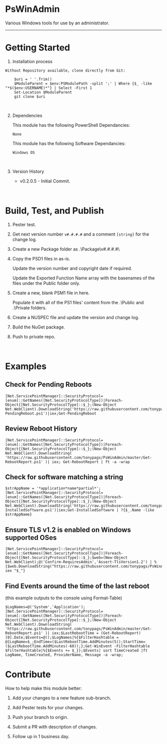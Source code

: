 # PsWinAdmin
Various Windows tools for use by an administrator.

***

# Getting Started
1.	Installation process 
<!--
    Access to the repository required:

        $repo = 'PsGallery' # Private internal repo is preferred
        Install-Module -Name PsWinAdmin -Repository $repo
-->

    Without Repository available, clone directly from Git:

        $uri = ' '.Trim()
        $ModuleParent = $env:PSModulePath -split ';' | Where {$_ -like "*$($env:USERNAME)*"} | Select -First 1
        Set-Location $ModuleParent
        git clone $uri

<br>

2.	Dependencies

    This module has the following PowerShell Dependancies:
    
        None

    This module has the following Software Dependancies:
    
        Windows OS

<br>

3.	Version History

    - v0.2.0.5 - Initial Commit.

<br>



# Build, Test, and Publish

1.  Pester test. 

2.  Get next version number `v#.#.#.#` and a comment `[string]` for the change log.

3.  Create a new Package folder as .\Package\v#.#.#.#\

4.  Copy the PSD1 files in as-is.

    Update the version number and copyright date if required.

	Update the Exported Function Name array with the basenames of the files under the Public folder only.

5.  Create a new, blank PSM1 file in here. 

    Populate it with all of the PS1 files' content from the .\Public and .\Private folders.

6.  Create a NUSPEC file and update the version and change log.

7.  Build the NuGet package.

8.  Push to private repo.


<br>


# Examples

## Check for Pending Reboots
```
[Net.ServicePointManager]::SecurityProtocol=[enum]::GetNames([Net.SecurityProtocolType])|Foreach-Object{[Net.SecurityProtocolType]::$_};(New-Object Net.WebClient).DownloadString('https://raw.githubusercontent.com/tonypags/PsWinAdmin/master/Get-PendingReboot.ps1')|iex;Get-PendingReboot
```

## Review Reboot History
```
[Net.ServicePointManager]::SecurityProtocol=[enum]::GetNames([Net.SecurityProtocolType])|Foreach-Object{[Net.SecurityProtocolType]::$_};(New-Object Net.WebClient).DownloadString( 'https://raw.githubusercontent.com/tonypags/PsWinAdmin/master/Get-RebootReport.ps1' )| iex; Get-RebootReport | ft -a -wrap
```

## Check for software matching a string
```
$strAppName = '*application*name*partial*';[Net.ServicePointManager]::SecurityProtocol=[enum]::GetNames([Net.SecurityProtocolType])|Foreach-Object{[Net.SecurityProtocolType]::$_};(New-Object Net.WebClient).DownloadString('https://raw.githubusercontent.com/tonypags/PsWinAdmin/master/Get-InstalledSoftware.ps1')|iex;Get-InstalledSoftware | ?{$_.Name -like $strAppName}
```

## Ensure TLS v1.2 is enabled on Windows supported OSes
```
[Net.ServicePointManager]::SecurityProtocol=[enum]::GetNames([Net.SecurityProtocolType])|Foreach-Object{[Net.SecurityProtocolType]::$_};$web=(New-Object Net.WebClient);@('Confirm-RequiresAdmin','Assert-TlsVersion1.2') | %{$web.DownloadString("https://raw.githubusercontent.com/tonypags/PsWinAdmin/master/$($_).ps1")|iex; iex "$_"}
```

## Find Events around the time of the last reboot
(this example outputs to the console using Format-Table)
```
$LogNames=@('System','Application');[Net.ServicePointManager]::SecurityProtocol=[enum]::GetNames([Net.SecurityProtocolType])|Foreach-Object{[Net.SecurityProtocolType]::$_};(New-Object Net.WebClient).DownloadString( 'https://raw.githubusercontent.com/tonypags/PsWinAdmin/master/Get-RebootReport.ps1' )| iex;$LastRebootTime = (Get-RebootReport)[0].Date;$Events=@();$LogNames|%{$FilterHashtable = @{LogName=$_;EndTime=($LastRebootTime.AddMinutes(5));StartTime=($LastRebootTime.AddMinutes(-60));};Get-WinEvent -FilterHashtable $FilterHashtable|%{$Events += $_}};$Events| sort TimeCreated |ft LogName, TimeCreated, ProviderName, Message -a -wrap;
```


# Contribute
How to help make this module better: 

1.  Add your changes to a new feature sub-branch.

2.  Add Pester tests for your changes.

3.  Push your branch to origin.

4.  Submit a PR with description of changes.

5.  Follow up in 1 business day.


<br>

